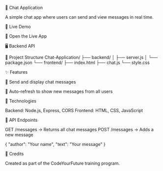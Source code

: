 💬 Chat Application

A simple chat app where users can send and view messages in real time.

🚀 Live Demo

🔗 Open the Live App

🖥️ Backend API

📂 Project Structure
Chat-Application/
├── backend/
│   ├── server.js
│   └── package.json
└── frontend/
    ├── index.html
    ├── chat.js
    └── style.css

✨ Features

📝 Send and display chat messages

🔄 Auto-refresh to show new messages from all users

🧰 Technologies

Backend: Node.js, Express, CORS
Frontend: HTML, CSS, JavaScript

📡 API Endpoints

GET /messages → Returns all chat messages
POST /messages → Adds a new message

{
  "author": "Your name",
  "text": "Your message"
}

🧩 Credits

Created as part of the CodeYourFuture training program.